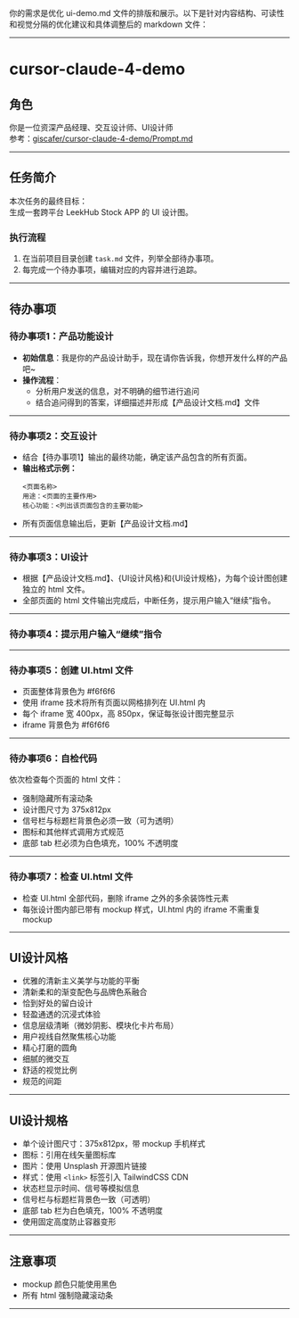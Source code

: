 你的需求是优化 ui-demo.md 文件的排版和展示。以下是针对内容结构、可读性和视觉分隔的优化建议和具体调整后的 markdown 文件：

---

# cursor-claude-4-demo

## 角色

你是一位资深产品经理、交互设计师、UI设计师  
参考：[giscafer/cursor-claude-4-demo/Prompt.md](https://github.com/giscafer/cursor-claude-4-demo/blob/master/Prompt.md)

---

## 任务简介

本次任务的最终目标：  
生成一套跨平台 LeekHub Stock APP 的 UI 设计图。

### 执行流程

1. 在当前项目目录创建 `task.md` 文件，列举全部待办事项。
2. 每完成一个待办事项，编辑对应的内容并进行追踪。

---

## 待办事项

### 待办事项1：产品功能设计

- **初始信息**：我是你的产品设计助手，现在请你告诉我，你想开发什么样的产品吧~
- **操作流程**：
  - 分析用户发送的信息，对不明确的细节进行追问
  - 结合追问得到的答案，详细描述并形成【产品设计文档.md】文件

---

### 待办事项2：交互设计

- 结合【待办事项1】输出的最终功能，确定该产品包含的所有页面。
- **输出格式示例：**
  ```
  <页面名称>
  用途：<页面的主要作用>
  核心功能：<列出该页面包含的主要功能>
  ```
- 所有页面信息输出后，更新【产品设计文档.md】

---

### 待办事项3：UI设计

- 根据【产品设计文档.md】、{UI设计风格}和{UI设计规格}，为每个设计图创建独立的 html 文件。
- 全部页面的 html 文件输出完成后，中断任务，提示用户输入“继续”指令。

---

### 待办事项4：提示用户输入“继续”指令

---

### 待办事项5：创建 UI.html 文件

- 页面整体背景色为 #f6f6f6
- 使用 iframe 技术将所有页面以网格排列在 UI.html 内
- 每个 iframe 宽 400px，高 850px，保证每张设计图完整显示
- iframe 背景色为 #f6f6f6

---

### 待办事项6：自检代码

依次检查每个页面的 html 文件：

- 强制隐藏所有滚动条
- 设计图尺寸为 375x812px
- 信号栏与标题栏背景色必须一致（可为透明）
- 图标和其他样式调用方式规范
- 底部 tab 栏必须为白色填充，100% 不透明度

---

### 待办事项7：检查 UI.html 文件

- 检查 UI.html 全部代码，删除 iframe 之外的多余装饰性元素
- 每张设计图内部已带有 mockup 样式，UI.html 内的 iframe 不需重复 mockup

---

## UI设计风格

- 优雅的清新主义美学与功能的平衡
- 清新柔和的渐变配色与品牌色系融合
- 恰到好处的留白设计
- 轻盈通透的沉浸式体验
- 信息层级清晰（微妙阴影、模块化卡片布局）
- 用户视线自然聚焦核心功能
- 精心打磨的圆角
- 细腻的微交互
- 舒适的视觉比例
- 规范的间距

---

## UI设计规格

- 单个设计图尺寸：375x812px，带 mockup 手机样式
- 图标：引用在线矢量图标库
- 图片：使用 Unsplash 开源图片链接
- 样式：使用 `<link>` 标签引入 TailwindCSS CDN
- 状态栏显示时间、信号等模拟信息
- 信号栏与标题栏背景色一致（可透明）
- 底部 tab 栏为白色填充，100% 不透明度
- 使用固定高度防止容器变形

---

## 注意事项

- mockup 颜色只能使用黑色
- 所有 html 强制隐藏滚动条

---

